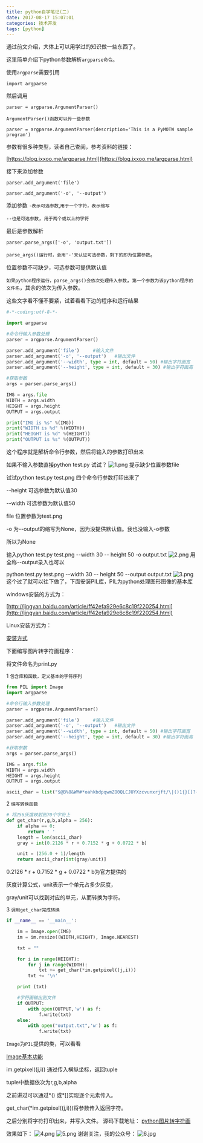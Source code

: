 ```yaml
---
title: python自学笔记(二)
date: 2017-08-17 15:07:01
categories: 技术开发
tags: [python]
---
```

通过前文介绍，大体上可以用学过的知识做一些东西了。

这里简单介绍下python参数解析`argparse命令`。

使用`argparse`需要引用

 `import argparse`

 然后调用

`parser = argparse.ArgumentParser()`

`ArgumentParser()函数可以传一些参数 `

`parser = argparse.ArgumentParser(description='This is a PyMOTW sample program')`

参数有很多种类型，读者自己查阅，参考资料的链接：

[https://blog.ixxoo.me/argparse.html](https://blog.ixxoo.me/argparse.html)
<!--more-->
 
接下来添加参数

`parser.add_argument('file')`

`parser.add_argument('-o', '--output')`

添加参数 `-表示可选参数`,`用于一个字符，表示缩写`

`--也是可选参数`，`用于两个或以上的字符`

最后是参数解析  

`parser.parse_args(['-o', 'output.txt'])`

`parse_args()运行时，会用'-'来认证可选参数，剩下的即为位置参数`。

位置参数不可缺少，可选参数可提供默认值

`如果python程序运行，parse_args()会依次处理传入参数`，`第一个参数为该python程序的文件名`，其余的依次为传入参数。

这些文字看不懂不要紧，试着看看下边的程序和运行结果

``` python
#-*-coding:utf-8-*-

import argparse

#命令行输入参数处理
parser = argparse.ArgumentParser()

parser.add_argument('file')     #输入文件
parser.add_argument('-o', '--output')   #输出文件
parser.add_argument('--width', type = int, default = 50) #输出字符画宽
parser.add_argument('--height', type = int, default = 30) #输出字符画高

#获取参数
args = parser.parse_args()

IMG = args.file
WIDTH = args.width
HEIGHT = args.height
OUTPUT = args.output

print("IMG is %s" %(IMG))
print("WIDTH is %d" %(WIDTH))
print("HEIGHT is %d" %(HEIGHT))
print("OUTPUT is %s" %(OUTPUT))

```
这个程序就是解析命令行参数，然后将输入的参数打印出来

如果不输入参数直接python test.py 试试？
![1.png](1.png)
提示缺少位置参数file

试试python test.py test.png
四个命令行参数打印出来了 

--height 可选参数为默认值30

--width 可选参数为默认值50

file 位置参数为test.png

-o 为--output的缩写为None，因为没提供默认值。我也没输入-o参数

所以为None

输入python test.py test.png --width 30 -- height 50 -o output.txt
![2.png](2.png)
用全称--output录入也可以

python test.py test.png --width 30 -- height 50 --output output.txt
![3.png](3.png)
这个过了就可以往下做了，下面安装PIL库，PIL为python处理图形图像的基本库

windows安装的方式为：

[http://jingyan.baidu.com/article/ff42efa929e6c8c19f220254.html](http://jingyan.baidu.com/article/ff42efa929e6c8c19f220254.html)

Linux安装方式为：

[安装方式](https://www.liaoxuefeng.com/wiki/001374738125095c955c1e6d8bb493182103fac9270762a000/00140767171357714f87a053a824ffd811d98a83b58ec13000)

 下面编写图片转字符画程序：

将文件命名为print.py

1 `包含库和函数，定义基本的字符序列`
``` python
from PIL import Image
import argparse

#命令行输入参数处理
parser = argparse.ArgumentParser()

parser.add_argument('file')     #输入文件
parser.add_argument('-o', '--output')   #输出文件
parser.add_argument('--width', type = int, default = 50) #输出字符画宽
parser.add_argument('--height', type = int, default = 30) #输出字符画高

#获取参数
args = parser.parse_args()

IMG = args.file
WIDTH = args.width
HEIGHT = args.height
OUTPUT = args.output

ascii_char = list("$@B%8&WM#*oahkbdpqwmZO0QLCJUYXzcvunxrjft/\|()1{}[]?-_+~<>i!lI;:,\"^`'. ")
```
2 `编写转换函数`
``` python
# 将256灰度映射到70个字符上
def get_char(r,g,b,alpha = 256):
    if alpha == 0:
        return ' '
    length = len(ascii_char)
    gray = int(0.2126 * r + 0.7152 * g + 0.0722 * b)

    unit = (256.0 + 1)/length
    return ascii_char[int(gray/unit)]
```
0.2126 * r + 0.7152 * g + 0.0722 * b为官方提供的

灰度计算公式，unit表示一个单元占多少灰度，

gray/unit可以找到对应的单元，从而转换为字符。


3 `调用get_char完成转换`

``` python
if __name__ == '__main__':

    im = Image.open(IMG)
    im = im.resize((WIDTH,HEIGHT), Image.NEAREST)

    txt = ""

    for i in range(HEIGHT):
        for j in range(WIDTH):
            txt += get_char(*im.getpixel((j,i)))
        txt += '\n'

    print (txt)

    #字符画输出到文件
    if OUTPUT:
        with open(OUTPUT,'w') as f:
            f.write(txt)
    else:
        with open("output.txt",'w') as f:
            f.write(txt)
```

 `Image`为`PIL`提供的类，可以看看

[Image基本功能](http://www.cnblogs.com/way_testlife/archive/2011/04/17/2019013.html)

im.getpixel((j,i)) 通过传入横纵坐标，返回tuple

tuple中数据依次为r,g,b,alpha

之前讲过可以通过*() 或*[]实现逐个元素传入。

get_char(*im.getpixel((j,i)))将参数传入返回字符。

之后分别将字符打印出来，并写入文件。
源码下载地址： [python图片转字符画](http://download.csdn.net/detail/secondtonone1/9834692)

效果如下：
![4.png](4.png)
![5.png](5.png)
谢谢关注，我的公众号：
![6.jpg](6.jpg)


